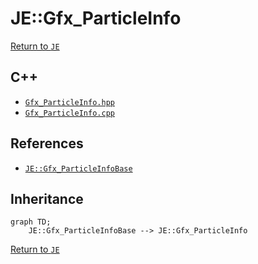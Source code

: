 # JE::Gfx_ParticleInfo

[Return to `JE`](/docs/je.md)

## C++

- [`Gfx_ParticleInfo.hpp`](/src/je/Gfx_ParticleInfo.hpp)
- [`Gfx_ParticleInfo.cpp`](/src/je/Gfx_ParticleInfo.cpp)

## References

- [`JE::Gfx_ParticleInfoBase`](/docs/je/Gfx_ParticleInfoBase.md)

## Inheritance

```mermaid
graph TD;
    JE::Gfx_ParticleInfoBase --> JE::Gfx_ParticleInfo
```

[Return to `JE`](/docs/je.md)
